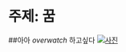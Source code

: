 # 주제: 꿈
##아아 
*overwatch*
하고싶다
[![사진](http://img.etnews.com/photonews/1605/799308_20160505105410_958_0002.jpg)](https://youtu.be/9sFUryyoJCw)
 
